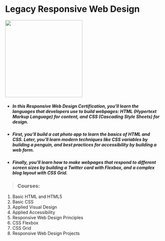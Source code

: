 # Legacy Responsive Web Design
<img  height="250px" src="https://cdn-icons-png.flaticon.com/512/65/65381.png" />

- #####  In this Responsive Web Design Certification, you'll learn the languages that developers use to build webpages: HTML (Hypertext Markup Language) for content, and CSS (Cascading Style Sheets) for design.


- ##### First, you'll build a cat photo app to learn the basics of HTML and CSS. Later, you'll learn modern techniques like CSS variables by building a penguin, and best practices for accessibility by building a web form.


- ##### Finally, you'll learn how to make webpages that respond to different screen sizes by building a Twitter card with Flexbox, and a complex blog layout with CSS Grid.

> ### Courses:

1. Basic HTML and HTML5
2. Basic CSS
3. Applied Visual Design
4. Applied Accessibility
5. Responsive Web Design Principles
6. CSS Flexbox
7. CSS Grid
8. Responsive Web Design Projects
